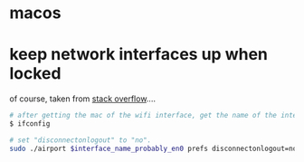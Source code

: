macos
=====

# keep network interfaces up when locked

of course, taken from [stack overflow](https://apple.stackexchange.com/questions/71884/wi-fi-disconnects-when-i-lock-the-mac#97047)....

```bash
# after getting the mac of the wifi interface, get the name of the interface.
$ ifconfig

# set "disconnectonlogout" to "no".
sudo ./airport $interface_name_probably_en0 prefs disconnectonlogout=no
```
